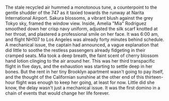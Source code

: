 The stale recycled air hummed a monotonous tune, a counterpoint to the gentle shudder of the 747 as it taxied towards the runway at Narita International Airport.  Sakura blossoms, a vibrant blush against the grey Tokyo sky, framed the window view. Inside, Amelia "Mia" Rodriguez smoothed down her crisp navy uniform, adjusted the silk scarf knotted at her throat, and plastered a professional smile on her face.  It was 6:00 am, and flight NH107 to Los Angeles was already forty minutes behind schedule. A mechanical issue, the captain had announced, a vague explanation that did little to soothe the restless passengers already fidgeting in their cramped seats. Mia took a deep breath, the faint scent of cherry blossom hand lotion clinging to the air around her.  This was her third transpacific flight in five days, and the exhaustion was starting to settle deep in her bones. But the rent in her tiny Brooklyn apartment wasn't going to pay itself, and the thought of the Californian sunshine at the other end of this thirteen-hour flight was enough to keep her going, at least for now.  Little did she know, the delay wasn't just a mechanical issue. It was the first domino in a chain of events that would change her life forever.
